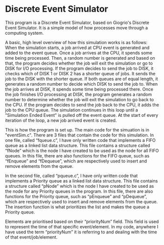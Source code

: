 # Discrete Event Simulator
This program is a Discrete Event Simulator, based on Giogrio's Discrete Event Simulator.
It is a simple model of how processes move through a computing system.

A basic, high level overview of how this simulation works is as follows:
When the simulation starts, a job arrived at CPU event is generated and added to the event queue.
Once a job arrives at the CPU, it spends some time being processed. Then, a random number is generated
and based on that, the program decides whether the job will exit the simulation or go to DISK for
I/O processing. If the program decides to send the job to DISK, it checks which of DISK 1 or DISK 2
has a shorter queue of jobs. It sends the job to the DISK with the shorter queue. If both queues
are of equal length, it generates a random number to decide which DISK to send the job to.
When the job arrives at DISK, it spends some time being processed there. Once the job finishes I/O
processing at DISK, the program generates a random number to determine whether the job will exit the
simulation to go back to the CPU. If the program decides to send the job back to the CPU, it adds
the job to the CPU queue. The simulation continues in this loop until a "Simulation Ended Event" is
pulled off the event queue. At the start of every iteration of the loop, a new job arrived event is
created.

This is how the program is set up. 
The main code for the simuation is in  "eventSim.c".
There are 3 files that contain the code for this simulation. In
one file, called “fqueue.c”, I have only written code that implements a FIFO queue as a linked
list data structure. This file contains a structure called “fNode” which is the node I have created
to be used as the node for all FIFO queues. In this file, there are also functions for the FIFO
queue, such as “fEnqueue” and “fDequeue”, which are respectively used to insert and remove
elements from the queue.

In the second file, called “pqueue.c”, I have only written code that implements a Priority queue
as a linked list data structure. This file contains a structure called “pNode” which is the node I
have created to be used as the node for any Priority queues in the program. In this file, there
are also functions for the Priority queue, such as “pEnqueue” and “pDequeue”, which are
respectively used to insert and remove elements from the queue. The insertion function is what
prioritizes the list and makes the queue a Priority queue.

Elements are prioritised based on their “priorityNum” field. This field is used to represent the
time of that specific event/element. In my code, anywhere I have used the term “priorityNum” it
is referring to and dealing with the time of that event/job/element.
